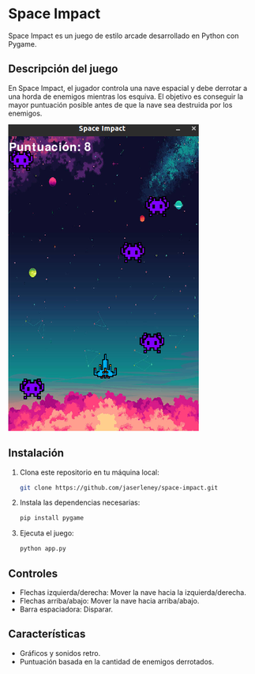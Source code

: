 # Space Impact

Space Impact es un juego de estilo arcade desarrollado en Python con Pygame.

## Descripción del juego

En Space Impact, el jugador controla una nave espacial y debe derrotar a una horda de enemigos mientras los esquiva. El objetivo es conseguir la mayor puntuación posible antes de que la nave sea destruida por los enemigos.

![Space Impact](img/image.png)

## Instalación

1. Clona este repositorio en tu máquina local:

   ```bash
   git clone https://github.com/jaserleney/space-impact.git
   ```

2. Instala las dependencias necesarias:

   ```bash
   pip install pygame
   ```

3. Ejecuta el juego:

   ```bash
   python app.py
   ```

## Controles

- Flechas izquierda/derecha: Mover la nave hacia la izquierda/derecha.
- Flechas arriba/abajo: Mover la nave hacia arriba/abajo.
- Barra espaciadora: Disparar.

## Características

- Gráficos y sonidos retro.
- Puntuación basada en la cantidad de enemigos derrotados.
